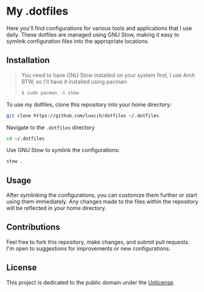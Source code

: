 # My .dotfiles

Here you'll find configurations for various tools and applications that I use daily. These dotfiles are managed using GNU Stow, making it easy to symlink configuration files into the appropriate locations.

## Installation

> You need to have GNU Stow installed on your system first, I use Arch BTW, so I'll have it installed using pacman:
> ```bash
> $ sudo pacman -S stow
> ```

To use my dotfiles, clone this repository into your home directory:

```bash
git clone https://github.com/luxcih/dotfiles ~/.dotfiles
```

Navigate to the `.dotfiles` directory

```bash
cd ~/.dotfiles
```

Use GNU Stow to symlink the configurations:

```bash
stow .
```

## Usage

After symlinking the configurations, you can customize them further or start using them immediately. Any changes made to the files within the repository will be reflected in your home directory.

## Contributions

Feel free to fork this repository, make changes, and submit pull requests. I'm open to suggestions for improvements or new configurations.

## License

This project is dedicated to the public domain under the [Unlicense](LICENSE.txt).
